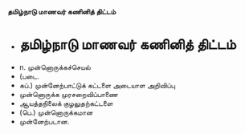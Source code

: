 **தமிழ்நாடு மாணவர் கணினித் திட்டம்**
- # தமிழ்நாடு மாணவர் கணினித் திட்டம்
- n. முன்னொருக்கச்செயல்
- (படை.
- கப்.) முன்னேற்பாட்டுக் கட்டளை அடையாள அறிவிப்பு
- முன்னொருக்க முரசறைவிப்பாணை
- ஆயத்தநிலைக் குழலுதற்கட்டளை
- (பெ.) முன்னொருக்கமான
- முன்னேற்படான.

